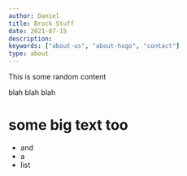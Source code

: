 ```yaml
---
author: Daniel
title: Brock Stuff
date: 2021-07-15
description:
keywords: ["about-us", "about-hugo", "contact"]
type: about
---
```


This is some random content

blah blah blah

# some big text too

- and
- a
- list

